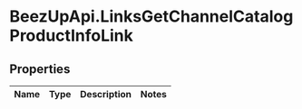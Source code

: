 # BeezUpApi.LinksGetChannelCatalogProductInfoLink

## Properties
Name | Type | Description | Notes
------------ | ------------- | ------------- | -------------


